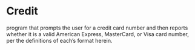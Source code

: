# Credit
program that prompts the user for a credit card number and then reports whether it is a valid American Express, MasterCard, or Visa card number, per the definitions of each’s format herein.
